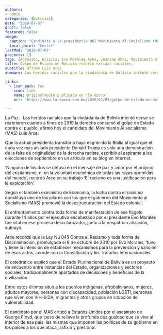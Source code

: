 ```yaml
---
authors:
- admin
categories: [Noticias]
date: "2020-07-07"
draft: false
featured: false
image:
  caption: "Candidato a la presidencia del Movimiento Al Socialismo (MAS), Luis Arce. Foto: Reuters."
  focal_point: "Center"
lastMod: "2020-07-07"
projects: []
tags: [Agresión, Bolivia, Evo Morales Ayma, Jeanine Áñez, Movimiento al Socialismo (MAS)]
title: Golpe de Estado en Bolivia reabrió heridas raciales,
subtitle: afirma Luis Arce
summary: Las heridas raciales que la ciudadanía de Bolivia intentó cerrar se reabrieron cuando a fines de 2019 la derecha consumó el golpe de Estado contra el pueblo, afirmó hoy el candidato del Movimiento Al socialismo (MAS) Luis Arce

links:
  - icon_pack: fas
    icon: link
    name: Originalmente publicada en 'la época'
    url: 'https://www.la-epoca.com.bo/2020/07/07/golpe-de-estado-en-bolivia-reabrio-heridas-raciales-afirma-luis-arce/'

---
```



La Paz-. Las heridas raciales que la ciudadanía de Bolivia intentó cerrar se reabrieron cuando a fines de 2019 la derecha consumó el golpe de Estado contra el pueblo, afirmó hoy el candidato del Movimiento Al socialismo (MAS) Luis Arce.

Que la actual presidenta transitoria haya esgrimido la Biblia al igual que el cada vez más aislado presidente Donald Trump es sólo una demostración de la falta de originalidad de la derecha racista, escribió el aspirante a las elecciones de septiembre en un artículo en su blog en Internet.

‘Ninguno de los dos se detuvo en el mensaje de paz y amor por el prójimo del cristianismo, ni en la voluntad ecuménica de todas las razas oprimidas del mundo’, recordó Arce en su trabajo ‘El racismo es una justificación para la explotación’.

Según el también exministro de Economía, la lucha contra el racismo constituyó uno de los pilares con los que el gobierno del Movimiento al Socialismo (MAS) promovió la desestructuración del Estado colonial.

El enfrentamiento contra toda forma de manifestación de ese flagelo durante 14 años por el ejecutivo encabezado por el presidente Evo Morales fue vital en ese proceso descolonizador, junto a la despatriarcalización, subrayó.

Arce recordó que la Ley Nú 045 Contra el Racismo y toda forma de Discriminación, promulgada el 8 de octubre de 2010 por Evo Morales, ‘tuvo y tiene la intención de establecer mecanismos para la prevención y sanción’ de esos actos, acorde con la Constitución y los Tratados Internacionales.

El catedrático explicó que el Estado Plurinacional de Bolivia es un proyecto de encuentro entre instancias del Estado, organizaciones y sectores sociales, tradicionalmente apartados de decisiones y beneficios de la civilización.

Entre estos últimos situó a los pueblos indígenas, afrobolivianos, mujeres, adultos mayores, personas con discapacidad, población LGBTI, personas que viven con VIH-SIDA, migrantes y otros grupos en situación de vulnerabilidad.

El candidato por el MAS criticó a Estados Unidos por el asesinato de George Floyd, que ‘puso de relieve la profunda desigualdad que se vive al interior de ese país, las mismas que imponen las políticas de su gobierno en los países a los que ataca, asfixia y presiona’.
